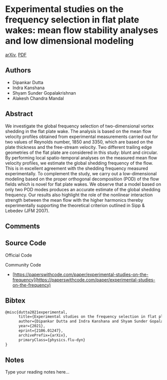 
# Experimental studies on the frequency selection in flat plate wakes: mean flow stability analyses and low dimensional modeling

[arXiv](https://arxiv.org/abs/2106.01247), [PDF](https://arxiv.org/pdf/2106.01247.pdf)

## Authors

- Dipankar Dutta
- Indra Kanshana
- Shyam Sunder Gopalakrishnan
- Alakesh Chandra Mandal

## Abstract

We investigate the global frequency selection of two-dimensional vortex shedding in the flat plate wake. The analysis is based on the mean flow velocity profiles obtained from experimental measurements carried out for two values of Reynolds number, 1850 and 3350, which are based on the plate thickness and the free-stream velocity. Two different trailing edge geometries of the flat plate are considered in this study: blunt and circular. By performing local spatio-temporal analyses on the measured mean flow velocity profiles, we estimate the global shedding frequency of the flow. This is in excellent agreement with the shedding frequency measured experimentally. To complement the study, we carry out a low-dimensional modeling based on the proper orthogonal decomposition (POD) of the flow fields which is novel for flat plate wakes. We observe that a model based on only two POD modes produces an accurate estimate of the global shedding frequency. Our results also highlight the role of the nonlinear interaction strength between the mean flow with the higher harmonics thereby experimentally supporting the theoretical criterion outlined in Sipp & Lebedev (JFM 2007).

## Comments



## Source Code

Official Code



Community Code

- [https://paperswithcode.com/paper/experimental-studies-on-the-frequency](https://paperswithcode.com/paper/experimental-studies-on-the-frequency)

## Bibtex

```tex
@misc{dutta2021experimental,
      title={Experimental studies on the frequency selection in flat plate wakes: mean flow stability analyses and low dimensional modeling}, 
      author={Dipankar Dutta and Indra Kanshana and Shyam Sunder Gopalakrishnan and Alakesh Chandra Mandal},
      year={2021},
      eprint={2106.01247},
      archivePrefix={arXiv},
      primaryClass={physics.flu-dyn}
}
```

## Notes

Type your reading notes here...

